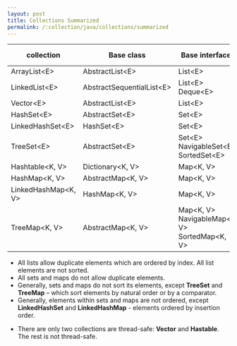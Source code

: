 ```yaml
---
layout: post
title: Collections Summarized
permalink: /:collection/java/collections/summarized
---
```


|collection|Base class|Base interfaces|Duplicate|Ordered|Sorted|Thread-safe|
|---|---|---|---|---|---|---|
|ArrayList\<E>|AbstractList\<E>|List\<E>|Yes|Yes|No|No|
|LinkedList\<E>|AbstractSequentialList\<E>|List\<E><br>Deque\<E>|Yes|Yes|No|No|
|Vector\<E>|AbstractList\<E>|List\<E>|Yes|Yes|No|Yes|
|HashSet\<E>|AbstractSet\<E>|Set\<E>|No|No|No|No|
|LinkedHashSet\<E>|HashSet\<E>|Set\<E>|No|Yes|No|No|
|TreeSet\<E>|AbstractSet\<E>|Set\<E><br>NavigableSet\<E><br>SortedSet\<E>|No|Yes|Yes|No|
|Hashtable\<K, V>|Dictionary\<K, V>|Map\<K, V>|No|No|No|Yes|
|HashMap\<K, V>|AbstractMap\<K, V>|Map\<K, V>|No|No|No|No|
|LinkedHashMap\<K, V>|HashMap\<K, V>|Map\<K, V>|No|Yes|No|No|
|TreeMap\<K, V>|AbstractMap\<K, V>|Map\<K, V><br>NavigableMap\<K, V><br>SortedMap\<K, V>|No|Yes|Yes|No|

* All lists allow duplicate elements which are ordered by index. All list elements are not sorted.
* All sets and maps do not allow duplicate elements.
* Generally, sets and maps do not sort its elements, except **TreeSet** and **TreeMap** – which sort elements by natural order or by a comparator.
* Generally, elements within sets and maps are not ordered, except **LinkedHashSet** and **LinkedHashMap** - elements ordered by insertion order.
- There are only two collections are thread-safe: **Vector** and **Hastable**. The rest is not thread-safe.
